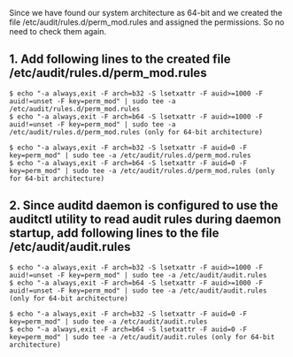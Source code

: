 Since we have found our system architecture as 64-bit and we created the file /etc/audit/rules.d/perm_mod.rules and assigned the permissions. So no need to check them again.

## 1. Add following lines to the created file /etc/audit/rules.d/perm_mod.rules
    $ echo "-a always,exit -F arch=b32 -S lsetxattr -F auid>=1000 -F auid!=unset -F key=perm_mod" | sudo tee -a /etc/audit/rules.d/perm_mod.rules
    $ echo "-a always,exit -F arch=b64 -S lsetxattr -F auid>=1000 -F auid!=unset -F key=perm_mod" | sudo tee -a /etc/audit/rules.d/perm_mod.rules (only for 64-bit architecture)

    $ echo "-a always,exit -F arch=b32 -S lsetxattr -F auid=0 -F key=perm_mod" | sudo tee -a /etc/audit/rules.d/perm_mod.rules
    $ echo "-a always,exit -F arch=b64 -S lsetxattr -F auid=0 -F key=perm_mod" | sudo tee -a /etc/audit/rules.d/perm_mod.rules (only for 64-bit architecture)
    
## 2. Since auditd daemon is configured to use the auditctl utility to read audit rules during daemon startup, add following lines to the file /etc/audit/audit.rules
    $ echo "-a always,exit -F arch=b32 -S lsetxattr -F auid>=1000 -F auid!=unset -F key=perm_mod" | sudo tee -a /etc/audit/audit.rules
    $ echo "-a always,exit -F arch=b64 -S lsetxattr -F auid>=1000 -F auid!=unset -F key=perm_mod" | sudo tee -a /etc/audit/audit.rules (only for 64-bit architecture)

    $ echo "-a always,exit -F arch=b32 -S lsetxattr -F auid=0 -F key=perm_mod" | sudo tee -a /etc/audit/audit.rules
    $ echo "-a always,exit -F arch=b64 -S lsetxattr -F auid=0 -F key=perm_mod" | sudo tee -a /etc/audit/audit.rules (only for 64-bit architecture)
    
